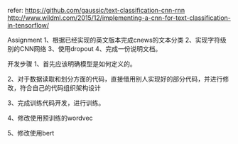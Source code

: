 refer:
https://github.com/gaussic/text-classification-cnn-rnn
http://www.wildml.com/2015/12/implementing-a-cnn-for-text-classification-in-tensorflow/

Assignment
1、根据已经实现的英文版本完成cnews的文本分类
2、实现字符级别的CNN网络
3、使用dropout
4、完成一份说明文档。

开发步骤
1、首先应该明确模型是如何定义的。

2、对于数据读取和划分方面的代码，直接借用别人实现好的部分代码，并进行修改，符合自己的代码组织架构设计

3、完成训练代码开发，进行训练。

4、修改使用预训练的wordvec

5、修改使用bert



